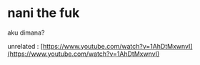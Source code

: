 # nani the fuk

aku dimana?

unrelated : [https://www.youtube.com/watch?v=1AhDtMxwnvI](https://www.youtube.com/watch?v=1AhDtMxwnvI)

